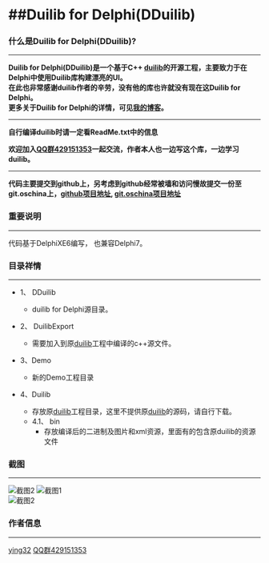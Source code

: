 ##Duilib for Delphi(DDuilib)
===============================================================================

### 什么是Duilib for Delphi(DDuilib)?
***  
**Duilib for Delphi(DDuilib)是一个基于C++ [duilib](https://github.com/duilib/duilib)的开源工程，主要致力于在Delphi中使用Duilib库构建漂亮的UI。**     
**在此也非常感谢duilib作者的辛劳，没有他的库也许就没有现在这Duilib for Delphi。**  
**更多关于Duilib for Delphi的详情，可见[我的博客](http://blog.csdn.net/zyjying520/article/details/49976667)。**    

****

**自行编译duilib时请一定看ReadMe.txt中的信息**   

**欢迎加入[QQ群429151353](http://shang.qq.com/wpa/qunwpa?idkey=de0faba813de168a104d9160c9271d9873a8c91f30b416c11ff89cb2bdf6564b)一起交流，作者本人也一边写这个库，一边学习duilib。**  

***
**代码主要提交到github上，另考虑到github经常被墙和访问慢故提交一份至git.oschina上，[github项目地址](https://github.com/ying32/duilib-for-Delphi/),   [git.oschina项目地址](http://git.oschina.net/ying32/Duilib-for-Delphi)**   


### 重要说明
***
代码基于DelphiXE6编写， 也兼容Delphi7。


### 目录祥情
***

* 1、 DDuilib
   * duilib for Delphi源目录。

* 2、 DuilibExport
   * 需要加入到原[duilib](https://github.com/duilib/duilib)工程中编译的c++源文件。

* 3、Demo
   * 新的Demo工程目录
   
* 4、Duilib
   * 存放原[duilib](https://github.com/duilib/duilib)工程目录，这里不提供原[duilib](https://github.com/duilib/duilib)的源码，请自行下载。
   * 4.1、 bin
      * 存放编译后的二进制及图片和xml资源，里面有的包含原duilib的资源文件 

### 截图
***
![截图2](https://raw.githubusercontent.com/ying32/duilib-for-Delphi/master/screenshot3.png) 
![截图1](https://raw.githubusercontent.com/ying32/duilib-for-Delphi/master/screenshot1.png)  
![截图2](https://raw.githubusercontent.com/ying32/duilib-for-Delphi/master/screenshot2.png)  


### 作者信息
***
[ying32](mailto:1444386932@qq.com) 
[QQ群429151353](http://shang.qq.com/wpa/qunwpa?idkey=de0faba813de168a104d9160c9271d9873a8c91f30b416c11ff89cb2bdf6564b) 

